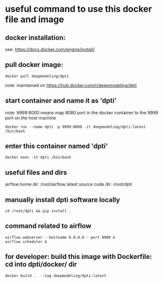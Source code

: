 
# useful command to use this docker file and image

## docker installation:
see: https://docs.docker.com/engine/install/


## pull docker image:

```docker pull deepmodeling/dpti```

note: maintained on https://hub.docker.com/r/deepmodeling/dpti



## start container and name it as 'dpti'
note: 9999:8000 means map 8080 port in the docker container to the 9999 port on the host machine

```docker run --name dpti -p 9999:8080 -it deepmodeling/dpti:latest /bin/bash```

## enter this container named 'dpti'

```docker exec -it dpti /bin/bash```

## useful files and dirs
airflow home dir: /root/airflow
latest source code dir: /root/dpti

## manually install dpti software locally

```cd /root/dpti && pip install .```

## command related to airflow
```
airflow webserver --hostname 0.0.0.0 --port 8080 &
airflow scheduler &
```

## for developer: build this image with Dockerfile: cd into dpti/docker/ dir

```docker build .  --tag deepmodeling/dpti:latest```
